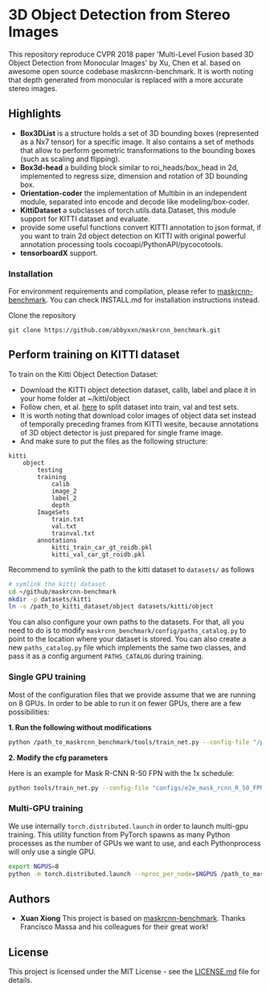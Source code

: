 # 3D Object Detection from Stereo Images

This repository reproduce CVPR 2018 paper 'Multi-Level Fusion based 3D Object Detection from Monocular Images' by Xu, Chen et al. based on awesome open source codebase maskrcnn-benchmark. It is worth noting that depth generated from monocular is replaced with a more accurate stereo images.



## Highlights
 - **Box3DList** is a structure holds a set of 3D bounding boxes (represented as a Nx7 tensor) for a specific image. It also contains a set of methods that allow to perform geometric transformations to the bounding boxes (such as scaling and flipping).
 - **Box3d-head** a building block similar to roi_heads/box_head in 2d, implemented to regress size, dimension and rotation of 3D bounding box.
 - **Orientation-coder** the implementation of Multibin in an independent module, separated into encode and decode like modeling/box-coder.
 - **KittiDataset** a subclasses of torch.utils.data.Dataset, this module support for KITTI dataset and evaluate.
 - provide some useful functions convert KITTI annotation to json format, if you want to train 2d object detection on KITTI with original powerful annotation processing tools cocoapi/PythonAPI/pycocotools.
- **tensorboardX** support.

### Installation

For environment requirements and compilation, please refer to [maskrcnn-benchmark](https://github.com/facebookresearch/maskrcnn-benchmark).
You can check INSTALL.md for installation instructions instead.

Clone the repository

```
git clone https://github.com/abbyxxn/maskrcnn_benchmark.git
```

## Perform training on KITTI dataset
To train on the Kitti Object Detection Dataset:
 - Download the KITTI object detection dataset, calib, label and place it in your home folder at ~/kitti/object
 - Follow chen, et al. [here](https://xiaozhichen.github.io/files/mv3d/imagesets.tar.gz) to split dataset into train, val and test sets.
 - It is worth noting that download color images of object data set instead of temporally preceding frames from KITTI wesite, because annotations of 3D object detector is just prepared for single frame image.
 - And make sure to put the files as the following structure:

```
kitti
    object
        testing
        training
            calib
            image_2
            label_2
            depth
        ImageSets
            train.txt
            val.txt
            trainval.txt
        annotations
            kitti_train_car_gt_roidb.pkl
            kitti_val_car_gt_roidb.pkl
```

Recommend to symlink the path to the kitti dataset to `datasets/` as follows

```bash
# symlink the kitti dataset
cd ~/github/maskrcnn-benchmark
mkdir -p datasets/kitti
ln -s /path_to_kitti_dataset/object datasets/kitti/object

```

You can also configure your own paths to the datasets. For that, all you need to do is to modify `maskrcnn_benchmark/config/paths_catalog.py` to point to the location where your dataset is stored.
You can also create a new `paths_catalog.py` file which implements the same two classes, and pass it as a config argument `PATHS_CATALOG` during training.
### Single GPU training

Most of the configuration files that we provide assume that we are running on 8 GPUs.
In order to be able to run it on fewer GPUs, there are a few possibilities:

**1. Run the following without modifications**

```bash
python /path_to_maskrcnn_benchmark/tools/train_net.py --config-file "/path/to/config/file.yaml"
```


**2. Modify the cfg parameters**

Here is an example for Mask R-CNN R-50 FPN with the 1x schedule:
```bash
python tools/train_net.py --config-file "configs/e2e_mask_rcnn_R_50_FPN_1x.yaml" SOLVER.IMS_PER_BATCH 2 SOLVER.BASE_LR 0.0025 SOLVER.MAX_ITER 720000 SOLVER.STEPS "(480000, 640000)" TEST.IMS_PER_BATCH 1
```


### Multi-GPU training
We use internally `torch.distributed.launch` in order to launch multi-gpu training. This utility function from PyTorch spawns as many Python processes as the number of GPUs we want to use, and each Pythonprocess will only use a single GPU.
```bash
export NGPUS=8
python -m torch.distributed.launch --nproc_per_node=$NGPUS /path_to_maskrcnn_benchmark/tools/train_net.py --config-file "path/to/config/file.yaml"
```

## Authors

* **Xuan Xiong**
This project is based on [maskrcnn-benchmark](https://github.com/facebookresearch/maskrcnn-benchmark). Thanks Francisco Massa and his colleagues for their great work!


## License

This project is licensed under the MIT License - see the [LICENSE.md](LICENSE.md) file for details.




